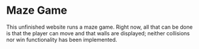 # Maze Game
This unfinished website runs a maze game. Right now, all that can be done is that the player can move and that walls are displayed; neither collisions nor win functionality has been implemented.
